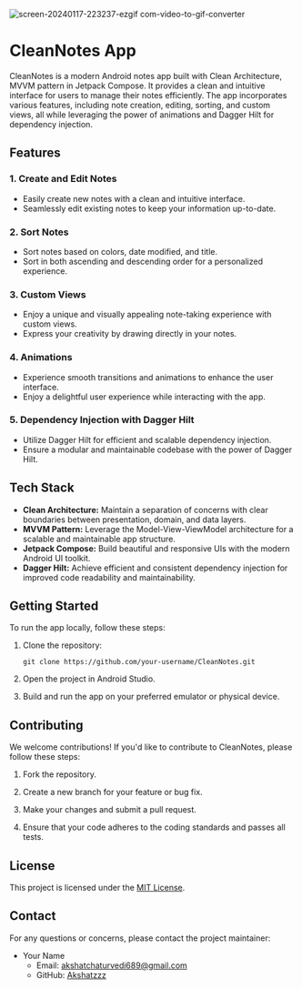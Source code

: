 
![screen-20240117-223237-ezgif com-video-to-gif-converter](https://github.com/Akshatzzz/NotesApp/assets/65366822/840ba4c7-e031-4a62-ae0a-ecbc18e6a9bc)
# CleanNotes App

CleanNotes is a modern Android notes app built with Clean Architecture, MVVM pattern in Jetpack Compose. It provides a clean and intuitive interface for users to manage their notes efficiently. The app incorporates various features, including note creation, editing, sorting, and custom views, all while leveraging the power of animations and Dagger Hilt for dependency injection.

## Features

### 1. Create and Edit Notes
   - Easily create new notes with a clean and intuitive interface.
   - Seamlessly edit existing notes to keep your information up-to-date.

### 2. Sort Notes
   - Sort notes based on colors, date modified, and title.
   - Sort in both ascending and descending order for a personalized experience.

### 3. Custom Views
   - Enjoy a unique and visually appealing note-taking experience with custom views.
   - Express your creativity by drawing directly in your notes.

### 4. Animations
   - Experience smooth transitions and animations to enhance the user interface.
   - Enjoy a delightful user experience while interacting with the app.

### 5. Dependency Injection with Dagger Hilt
   - Utilize Dagger Hilt for efficient and scalable dependency injection.
   - Ensure a modular and maintainable codebase with the power of Dagger Hilt.

## Tech Stack

- **Clean Architecture:** Maintain a separation of concerns with clear boundaries between presentation, domain, and data layers.
- **MVVM Pattern:** Leverage the Model-View-ViewModel architecture for a scalable and maintainable app structure.
- **Jetpack Compose:** Build beautiful and responsive UIs with the modern Android UI toolkit.
- **Dagger Hilt:** Achieve efficient and consistent dependency injection for improved code readability and maintainability.

## Getting Started

To run the app locally, follow these steps:

1. Clone the repository:
   ```
   git clone https://github.com/your-username/CleanNotes.git
   ```

2. Open the project in Android Studio.

3. Build and run the app on your preferred emulator or physical device.

## Contributing

We welcome contributions! If you'd like to contribute to CleanNotes, please follow these steps:

1. Fork the repository.

2. Create a new branch for your feature or bug fix.

3. Make your changes and submit a pull request.

4. Ensure that your code adheres to the coding standards and passes all tests.

## License

This project is licensed under the [MIT License](LICENSE.md).

## Contact

For any questions or concerns, please contact the project maintainer:

- Your Name
  - Email: akshatchaturvedi689@gmail.com
  - GitHub: [Akshatzzz]([https://github.com/your-username](https://github.com/Akshatzzz)https://github.com/Akshatzzz)
